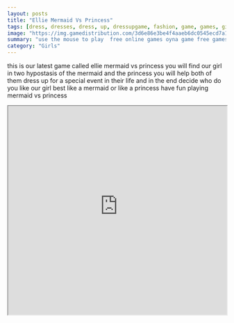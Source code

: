 ```yaml
---
layout: posts
title: "Ellie Mermaid Vs Princess"
tags: [dress, dresses, dress, up, dressupgame, fashion, game, games, girl, kids, girlsdressup, free, online, games, oyna, game, free, games, play, play, games]
image: "https://img.gamedistribution.com/3d6e86e3be4f4aaeb6dc0545ecd7a1bc-512x384.jpeg"
summary: "use the mouse to play  free online games oyna game free games play play games"
category: "Girls"
---
```


this is our latest game called ellie mermaid vs princess you will find our girl in two hypostasis of the mermaid and the princess you will help both of them dress up for a special event in their life and in the end decide who do you like our girl best like a mermaid or like a princess have fun playing mermaid vs princess

<iframe width="100%" height="480px;" src="https://html5.gamedistribution.com/3d6e86e3be4f4aaeb6dc0545ecd7a1bc/"></iframe>